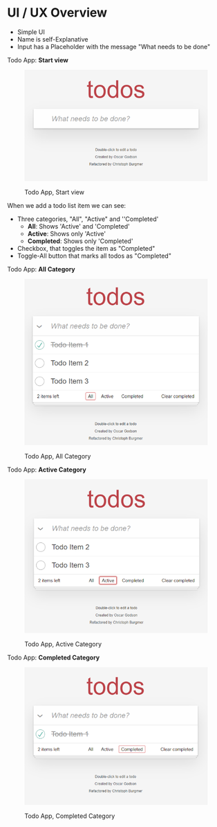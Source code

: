 # UI / UX Overview

* Simple UI
* Name is self-Explanative
* Input has a Placeholder with the message "What needs to be done"

Todo App: **Start view**

<figure><img src="../.gitbook/assets/image (23).png" alt=""><figcaption><p>Todo App, Start view </p></figcaption></figure>

When we add a todo list item we can see:

* Three categories, "All", "Active" and ''Completed'
  * **All**: Shows 'Active' and 'Completed'
  * **Active**: Shows only 'Active'
  * **Completed**: Shows only 'Completed'
* Checkbox, that toggles the item as "Completed"
* Toggle-All button that marks all todos as "Completed"

Todo App: **All Category**

<figure><img src="../.gitbook/assets/image (20).png" alt=""><figcaption><p>Todo App, All Category</p></figcaption></figure>

Todo App: **Active Category**

<figure><img src="../.gitbook/assets/image (21).png" alt=""><figcaption><p>Todo App, Active Category</p></figcaption></figure>

Todo App: **Completed Category**

<figure><img src="../.gitbook/assets/image (22).png" alt=""><figcaption><p>Todo App, Completed Category</p></figcaption></figure>
